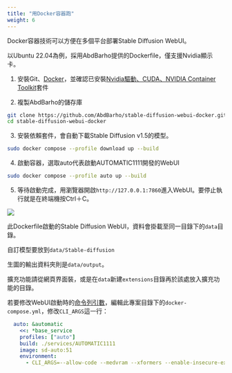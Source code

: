 ```yaml
---
title: "用Docker容器跑"
weight: 6
---
```


Docker容器技術可以方便在多個平台部署Stable Diffusion WebUI。

以Ubuntu 22.04為例，採用AbdBarho提供的Dockerfile，僅支援Nvidia顯示卡。

1. 安裝Git、[Docker](https://docs.docker.com/engine/)，並確認已安裝[Nvidia驅動、CUDA、NVIDIA Container Toolkit](https://ivonblog.com/posts/ubuntu-install-nvidia-drivers/)套件

2. 複製AbdBarho的儲存庫
```bash
git clone https://github.com/AbdBarho/stable-diffusion-webui-docker.git
cd stable-diffusion-webui-docker
```

3. 安裝依賴套件，會自動下載Stable Diffusion v1.5的模型。
```bash
sudo docker compose --profile download up --build
```

4. 啟動容器，選取auto代表啟動AUTOMATIC1111開發的WebUI
```bash
sudo docker compose --profile auto up --build
```

5. 等待啟動完成，用瀏覽器開啟`http://127.0.0.1:7860`進入WebUI。要停止執行就是在終端機按Ctrl＋C。

![](../../images/Screenshot_20230421_131029.webp)

此Dockerfile啟動的Stable Diffusion WebUI，資料會掛載至同一目錄下的`data`目錄。

自訂模型要放到`data/Stable-diffusion`

生圖的輸出資料夾則是`data/output`。

擴充功能請從網頁界面裝，或是在`data`新建`extensions`目錄再於該處放入擴充功能的目錄。

若要修改WebUI啟動時的[命令列引數](../installation/command-line-arguments-and-settings/)，編輯此專案目錄下的`docker-compose.yml`，修改`CLI_ARGS`這一行：
```yaml
  auto: &automatic
    <<: *base_service
    profiles: ["auto"]
    build: ./services/AUTOMATIC1111
    image: sd-auto:51
    environment:
      - CLI_ARGS=--allow-code --medvram --xformers --enable-insecure-extension-access --api
```

